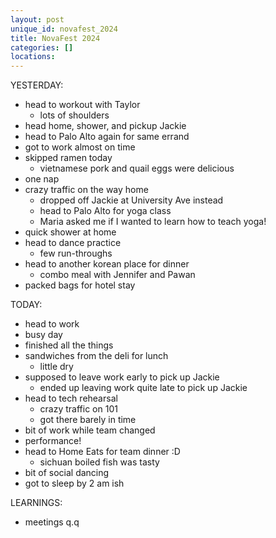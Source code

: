 ```yaml
---
layout: post
unique_id: novafest_2024
title: NovaFest 2024
categories: []
locations: 
---
```


YESTERDAY:
* head to workout with Taylor
  * lots of shoulders
* head home, shower, and pickup Jackie
* head to Palo Alto again for same errand
* got to work almost on time
* skipped ramen today
  * vietnamese pork and quail eggs were delicious
* one nap
* crazy traffic on the way home
  * dropped off Jackie at University Ave instead
  * head to Palo Alto for yoga class
  * Maria asked me if I wanted to learn how to teach yoga!
* quick shower at home
* head to dance practice
  * few run-throughs
* head to another korean place for dinner
  * combo meal with Jennifer and Pawan
* packed bags for hotel stay

TODAY:
* head to work
* busy day
* finished all the things
* sandwiches from the deli for lunch
  * little dry
* supposed to leave work early to pick up Jackie
  * ended up leaving work quite late to pick up Jackie
* head to tech rehearsal
  * crazy traffic on 101
  * got there barely in time
* bit of work while team changed
* performance!
* head to Home Eats for team dinner :D
  * sichuan boiled fish was tasty
* bit of social dancing
* got to sleep by 2 am ish

LEARNINGS:
* meetings q.q
